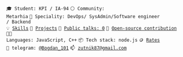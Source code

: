 <code>🎓 Student: KPI / IA-94</code>
<code>⚪ Community: Metarhia</code>
<code>👷 Speciality: DevOps/ SysAdmin/Software engineer / Backend</code><br>
<code>💡 [Skills](SKILLS.md)</code>
<code>🧻 [Projects](PROJECTS.md)</code>
<code>📢 [Public talks: 0](TALKS.md)</code>
<code>👀 [Open-source contribution](CONTRIBUTION.md)</code><br>
<code>🧑‍💻 Languages: JavaScript, C++</code>
<code>📦 Tech stack: node.js</code>
<code>🪙 [Rates](RATES.md)</code><br>
<code>💬 telegram: [@Bogdan_101](https://telegram.me/bogdan_101)</code>
<code>📫 [zutnik87@gmail.com](mailto:zutnik87@gmail.com)</code>
